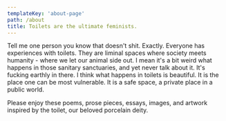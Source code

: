 ```yaml
---
templateKey: 'about-page'
path: /about
title: Toilets are the ultimate feminists. 
---
```

Tell me one person you know
that doesn't shit. Exactly. Everyone has experiences with toilets. 
They are liminal spaces where society meets humanity - where
we let our animal side out. I mean it's a bit weird what happens 
in those sanitary sanctuaries, and yet never talk about it. It's
fucking earthly in there. I think what happens in toilets is beautiful. 
It is the place one can be most vulnerable. It is a safe space, 
a private place in a public world. 

Please enjoy these poems, prose pieces, essays, images,
and artwork inspired by the toilet, our beloved porcelain deity.  
